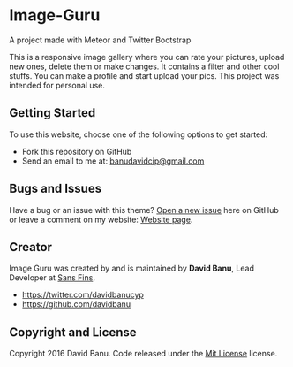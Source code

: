 # Image-Guru
A project made with Meteor and Twitter Bootstrap

This is a responsive image gallery where you can rate your pictures, upload new ones, delete them or make changes. It contains a filter and other cool stuffs. You can make a profile and start upload your pics. This project was intended for personal use.


## Getting Started

To use this website, choose one of the following options to get started:
* Fork this repository on GitHub
* Send an email to me at: banudavidcip@gmail.com

## Bugs and Issues

Have a bug or an issue with this theme? [Open a new issue](https://github.com/davidbanu/issues) here on GitHub or leave a comment on my website: [Website page](http://davidbanu.com/contact).

## Creator

Image Guru was created by and is maintained by **David Banu**, Lead Developer at [Sans Fins](http://www.sansfins.com/).

* https://twitter.com/davidbanucyp
* https://github.com/davidbanu


## Copyright and License

Copyright 2016 David Banu. Code released under the [Mit License](https://github.com/davidbanu/sansfins/blob/gh-pages/LICENSE) license.

